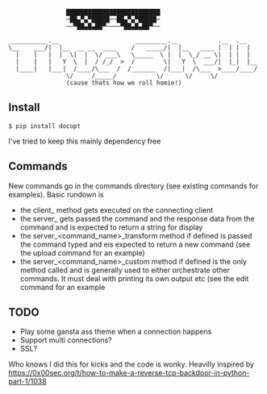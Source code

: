 ```
                ██████████████████████████
                ─██▄▀▄▀█████──██▄▀▄▀█████─
                ──▀██▄█▄██▀────▀██▄█▄██▀──

___________.__                     _________.__           .__  .__   
\__    ___/|  |__  __ __  ____    /   _____/|  |__   ____ |  | |  |  
  |    |   |  |  \|  |  \/ ___\   \_____  \ |  |  \_/ __ \|  | |  |  
  |    |   |   Y  \  |  / /_/  >  /        \|   Y  \  ___/|  |_|  |__
  |____|   |___|  /____/\___  /  /_______  /|___|  /\___  >____/____/
                \/     /_____/           \/      \/     \/           
                (cause thats how we roll homie!)
```

## Install
```
$ pip install docopt
```
I've tried to keep this mainly dependency free

## Commands
New commands go in the commands directory (see existing commands for examples). Basic rundown is

- the client_<command name> method gets executed on the connecting client
- the server_<command name> gets passed the command and the response data from the command and is expected to return a string for display
- the server_<command_name>_transform method if defined is passed the command typed and eis expected to return a new command (see the upload command for an example)
- the server_<command_name>_custom method if defined is the only method called and is generally used to either orchestrate other commands. It must deal with printing its own output etc (see the edit command for an example

## TODO
- Play some gansta ass theme when a connection happens
- Support multi connections?
- SSL?

Who knows I did this for kicks and the code is wonky. Heavilly inspired by https://0x00sec.org/t/how-to-make-a-reverse-tcp-backdoor-in-python-part-1/1038
